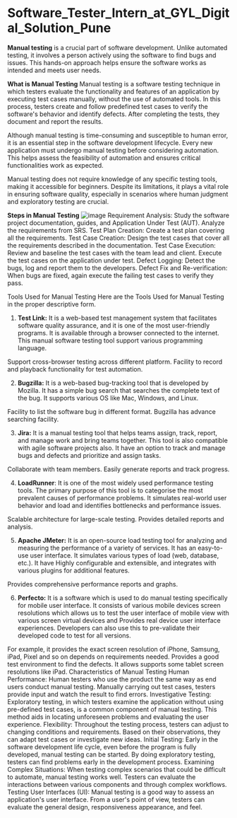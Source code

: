 # Software_Tester_Intern_at_GYL_Digital_Solution_Pune
**Manual testing** is a crucial part of software development. Unlike automated testing, it involves a person actively using the software to find bugs and issues. This hands-on approach helps ensure the software works as intended and meets user needs.

**What is Manual Testing**
Manual testing is a software testing technique in which testers evaluate the functionality and features of an application by executing test cases manually, without the use of automated tools. In this process, testers create and follow predefined test cases to verify the software's behavior and identify defects. After completing the tests, they document and report the results.

Although manual testing is time-consuming and susceptible to human error, it is an essential step in the software development lifecycle. Every new application must undergo manual testing before considering automation. This helps assess the feasibility of automation and ensures critical functionalities work as expected.

Manual testing does not require knowledge of any specific testing tools, making it accessible for beginners. Despite its limitations, it plays a vital role in ensuring software quality, especially in scenarios where human judgment and exploratory testing are crucial.

**Steps in Manual Testing**
![image](https://github.com/user-attachments/assets/087e615a-7f61-4892-b1c7-ea4b4a5d64ce)
Requirement Analysis: Study the software project documentation, guides, and Application Under Test (AUT). Analyze the requirements from SRS.
Test Plan Creation: Create a test plan covering all the requirements.
Test Case Creation: Design the test cases that cover all the requirements described in the documentation.
Test Case Execution: Review and baseline the test cases with the team lead and client. Execute the test cases on the application under test.
Defect Logging: Detect the bugs, log and report them to the developers.
Defect Fix and Re-verification: When bugs are fixed, again execute the failing test cases to verify they pass.

Tools Used for Manual Testing
Here are the Tools Used for Manual Testing in the proper descriptive form.

1. **Test Link:** It is a web-based test management system that facilitates software quality assurance, and it is one of the most user-friendly programs. It is available through a browser connected to the internet. This manual software testing tool support various programming language.

Support cross-browser testing across different platform.
Facility to record and playback functionality for test automation.

2. **Bugzilla:** It is a web-based bug-tracking tool that is developed by Mozilla. It has a simple bug search that searches the complete text of the bug. It supports various OS like Mac, Windows, and Linux.

Facility to list the software bug in different format.
Bugzilla has advance searching facility.

3. **Jira:** It is a manual testing tool that helps teams assign, track, report, and manage work and bring teams together. This tool is also compatible with agile software projects also. It have an option to track and manage bugs and defects and prioritize and assign tasks.

Collaborate with team members.
Easily generate reports and track progress.

4. **LoadRunner**: It is one of the most widely used performance testing tools. The primary purpose of this tool is to categorise the most prevalent causes of performance problems. It simulates real-world user behavior and load and identifies bottlenecks and performance issues.

Scalable architecture for large-scale testing.
Provides detailed reports and analysis.

5. **Apache JMeter:** It is an open-source load testing tool for analyzing and measuring the performance of a variety of services. It has an easy-to-use user interface. It simulates various types of load (web, database, etc.). It have Highly configurable and extensible, and integrates with various plugins for additional features.

Provides comprehensive performance reports and graphs.


6. **Perfecto:** It is a software which is used to do manual testing specifically for mobile user interface. It consists of various mobile devices screen resolutions which allows us to test the user interface of mobile view with various screen virtual devices and Provides real device user interface experiences. Developers can also use this to pre-validate their developed code to test for all versions.

For example, it provides the exact screen resolution of iPhone, Samsung, iPad, Pixel and so on depends on requirements needed.
Provides a good test environment to find the defects.
It allows supports some tablet screen resolutions like iPad.
Characteristics of Manual Testing
Human Performance: Human testers who use the product the same way as end users conduct manual testing. Manually carrying out test cases, testers provide input and watch the result to find errors.
Investigative Testing: Exploratory testing, in which testers examine the application without using pre-defined test cases, is a common component of manual testing. This method aids in locating unforeseen problems and evaluating the user experience.
Flexibility: Throughout the testing process, testers can adjust to changing conditions and requirements. Based on their observations, they can adapt test cases or investigate new ideas.
Initial Testing: Early in the software development life cycle, even before the program is fully developed, manual testing can be started. By doing exploratory testing, testers can find problems early in the development process.
Examining Complex Situations: When testing complex scenarios that could be difficult to automate, manual testing works well. Testers can evaluate the interactions between various components and through complex workflows.
Testing User Interfaces (UI): Manual testing is a good way to assess an application's user interface. From a user's point of view, testers can evaluate the general design, responsiveness appearance, and feel.
